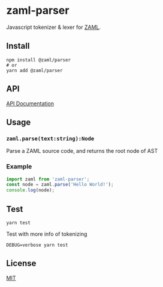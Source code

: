 # zaml-parser

Javascript tokenizer & lexer for [ZAML](https://github.com/nexushubs/zaml-lang).

## Install

```shell
npm install @zaml/parser
# or
yarn add @zaml/parser
```

## API

[API Documentation](./docs/API.md)

## Usage

### `zaml.parse(text:string):Node`

Parse a ZAML source code, and returns the root node of AST

### Example

```js
import zaml from 'zaml-parser';
const node = zaml.parse('Hello World!');
console.log(node);
```

## Test

```shell
yarn test
```

Test with more info of tokenizing

```shell
DEBUG=verbose yarn test
```

## License

[MIT](./LICENSE)
